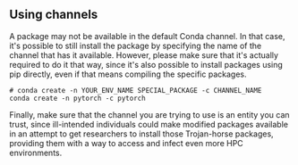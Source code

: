 ## Using channels

A package may not be available in the default Conda channel. In that case, it's possible to
still install the package by specifying the name of the channel that has it available. However, please make sure that
it's actually required to do it that way, since it's also possible to install packages using pip directly, even if that
means compiling the specific packages.

```shell
# conda create -n YOUR_ENV_NAME SPECIAL_PACKAGE -c CHANNEL_NAME
conda create -n pytorch -c pytorch
```

Finally, make sure that the channel you are trying to use is an entity you can trust, since ill-intended individuals
could make modified packages available in an attempt to get researchers to install those Trojan-horse packages, providing
them with a way to access and infect even more HPC environments.

